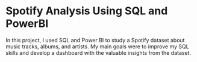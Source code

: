 # Spotify Analysis Using SQL and PowerBI

In this project, I used SQL and Power BI to study a Spotify dataset about music tracks, albums, and artists. My main goals were to improve my SQL skills and develop a dashboard with the valuable insights from the dataset.
